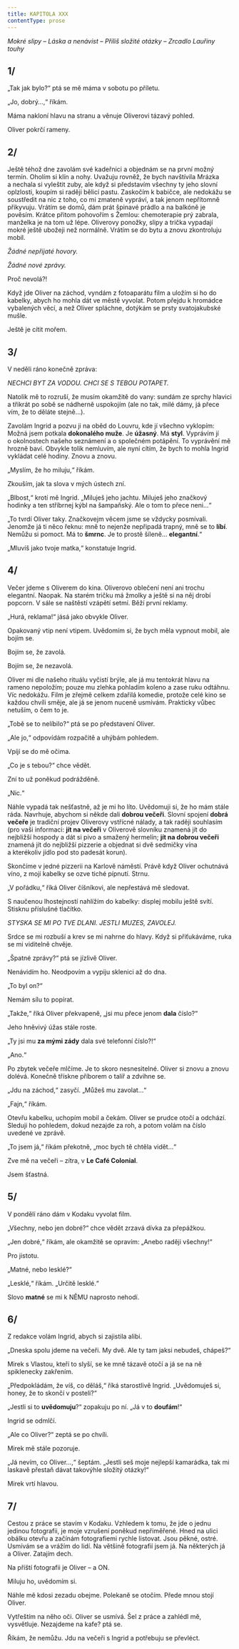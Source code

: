 ```yaml
---
title: KAPITOLA XXX
contentType: prose
---
```


_Mokré slipy – Láska a nenávist – Příliš složité otázky – Zrcadlo Lauřiny touhy_

## 1/

  

„Tak jak bylo?“ ptá se mě máma v sobotu po příletu.

„Jo, dobrý…,“ říkám.

Máma nakloní hlavu na stranu a věnuje Oliverovi tázavý pohled.

Oliver pokrčí rameny.

## 2/

  

Ještě téhož dne zavolám své kadeřnici a objednám se na první možný termín. Oholím si klín a nohy. Uvažuju rovněž, že bych navštívila Mrázka a nechala si vyleštit zuby, ale když si představím všechny ty jeho slovní oplzlosti, koupím si raději bělicí pastu. Zaskočím k babičce, ale nedokážu se soustředit na nic z toho, co mi zmateně vypráví, a tak jenom nepřítomně přikyvuju. Vrátím se domů, dám prát špinavé prádlo a na balkóně je pověsím. Krátce přitom pohovořím s Žemlou: chemoterapie prý zabrala, manželka je na tom už lépe. Oliverovy ponožky, slipy a trička vypadají mokré ještě ubožeji než normálně. Vrátím se do bytu a znovu zkontroluju mobil.

_Žádné nepřijaté hovory._

_Žádné nové zprávy._

Proč nevolá?!

Když jde Oliver na záchod, vyndám z fotoaparátu film a uložím si ho do kabelky, abych ho mohla dát ve městě vyvolat. Potom přejdu k hromádce vybalených věcí, a než Oliver spláchne, dotýkám se prsty svatojakubské mušle.

Ještě je cítit mořem.

## 3/

  

V neděli ráno konečně zpráva:

_NECHCI BYT ZA VODOU. CHCI SE S TEBOU POTAPET._

Natolik mě to rozruší, že musím okamžitě do vany: sundám ze sprchy hlavici a třikrát po sobě se nádherně uspokojím (ale no tak, milé dámy, já přece vím, že to děláte stejně…).

Zavolám Ingrid a pozvu ji na oběd do Louvru, kde jí všechno vyklopím: Možná jsem potkala **dokonalého muže**. Je **úžasný**. Má **styl**. Vyprávím jí o okolnostech našeho seznámení a o společném potápění. To vyprávění mě hrozně baví. Obvykle tolik nemluvím, ale nyní cítím, že bych to mohla Ingrid vykládat celé hodiny. Znovu a znovu.

„Myslím, že ho miluju,“ říkám.

Zkouším, jak ta slova v mých ústech zní.

„Blbost,“ krotí mě Ingrid. „Miluješ jeho jachtu. Miluješ jeho značkový hodinky a ten stříbrnej kýbl na šampaňský. Ale o tom to přece neni…“

„To tvrdí Oliver taky. Značkovejm věcem jsme se vždycky posmívali. Jenomže já ti něco řeknu: mně to nejenže nepřipadá trapný, mně se to **líbí**. Nemůžu si pomoct. Má to **šmrnc**. Je to prostě šíleně… **elegantní**.“

„Mluvíš jako tvoje matka,“ konstatuje Ingrid.

## 4/

  

Večer jdeme s Oliverem do kina. Oliverovo oblečení není ani trochu elegantní. Naopak. Na starém tričku má žmolky a ještě si na něj drobí popcorn. V sále se naštěstí vzápětí setmí. Běží první reklamy.

„Hurá, reklama!“ jásá jako obvykle Oliver.

Opakovaný vtip není vtipem. Uvědomím si, že bych měla vypnout mobil, ale bojím se.

Bojím se, že zavolá.

Bojím se, že nezavolá.

Oliver mi dle našeho rituálu vyčistí brýle, ale já mu tentokrát hlavu na rameno nepoložím; pouze mu zlehka pohladím koleno a zase ruku odtáhnu. Víc nedokážu. Film je zřejmě celkem zdařilá komedie, protože celé kino se každou chvíli směje, ale já se jenom nuceně usmívám. Prakticky vůbec netuším, o čem to je.

„Tobě se to nelíbilo?“ ptá se po představení Oliver.

„Ale jo,“ odpovídám rozpačitě a uhýbám pohledem.

Vpíjí se do mě očima.

„Co je s tebou?“ chce vědět.

Zní to už poněkud podrážděně.

„Nic.“

Náhle vypadá tak nešťastně, až je mi ho líto. Uvědomuji si, že ho mám stále ráda. Navrhuje, abychom si někde dali **dobrou večeři**. Slovní spojení **dobrá večeře** je tradiční projev Oliverovy vstřícné nálady, a tak raději souhlasím (pro vaši informaci: **jít na večeři** v Oliverově slovníku znamená jít do nejbližší hospody a dát si pivo a smažený hermelín; **jít na dobrou večeři** znamená jít do nejbližší pizzerie a objednat si dvě sedmičky vína a kterékoliv jídlo pod sto padesát korun).

Skončíme v jedné pizzerii na Karlově náměstí. Právě když Oliver ochutnává víno, z mojí kabelky se ozve tiché pípnutí. Strnu.

„V pořádku,“ říká Oliver číšníkovi, ale nepřestává mě sledovat.

S naučenou lhostejností nahlížím do kabelky: displej mobilu ještě svítí. Stisknu příslušné tlačítko.

_STYSKA SE MI PO TVE DLANI. JESTLI MUZES, ZAVOLEJ._

Srdce se mi rozbuší a krev se mi nahrne do hlavy. Když si přiťukáváme, ruka se mi viditelně chvěje.

„Špatné zprávy?“ ptá se jízlivě Oliver.

Nenávidím ho. Neodpovím a vypiju sklenici až do dna.

„To byl on?“

Nemám sílu to popírat.

„Takže,“ říká Oliver překvapeně, „jsi mu přece jenom **dala** číslo?“

Jeho hněvivý úžas stále roste.

„Ty jsi mu **za mými zády** dala své telefonní číslo?!“

„Ano.“

Po zbytek večeře mlčíme. Je to skoro nesnesitelné. Oliver si znovu a znovu dolévá. Konečně třískne příborem o talíř a zdvihne se.

„Jdu na záchod,“ zasyčí. „Můžeš mu zavolat…“

„Fajn,“ říkám.

Otevřu kabelku, uchopím mobil a čekám. Oliver se prudce otočí a odchází. Sleduji ho pohledem, dokud nezajde za roh, a potom volám na číslo uvedené ve zprávě.

„To jsem já,“ říkám překotně, „moc bych tě chtěla vidět…“

Zve mě na večeři – zítra, v **Le Café Colonial**.

Jsem šťastná.

## 5/

  

V pondělí ráno dám v Kodaku vyvolat film.

„Všechny, nebo jen dobré?“ chce vědět zrzavá dívka za přepážkou.

„Jen dobré,“ říkám, ale okamžitě se opravím: „Anebo raději všechny!“

Pro jistotu.

„Matné, nebo lesklé?“

„Lesklé,“ říkám. „Určitě lesklé.“

Slovo **matné** se mi k NĚMU naprosto nehodí.

## 6/

  

Z redakce volám Ingrid, abych si zajistila alibi.

„Dneska spolu jdeme na večeři. My dvě. Ale ty tam jaksi nebudeš, chápeš?“

Mirek s Vlastou, kteří to slyší, se ke mně tázavě otočí a já se na ně spiklenecky zakřením.

„Předpokládám, že víš, co děláš,“ říká starostlivě Ingrid. „Uvědomuješ si, honey, že to skončí v posteli?“

„Jestli si to **uvědomuju**?“ zopakuju po ní. „Já v to **doufám**!“

Ingrid se odmlčí.

„Ale co Oliver?“ zeptá se po chvíli.

Mirek mě stále pozoruje.

„Já nevím, co Oliver…,“ šeptám. „Jestli seš moje nejlepší kamarádka, tak mi laskavě přestaň dávat takovýhle složitý otázky!“

Mirek vrtí hlavou.

## 7/

  

Cestou z práce se stavím v Kodaku. Vzhledem k tomu, že jde o jednu jedinou fotografii, je moje vzrušení poněkud nepřiměřené. Hned na ulici obálku otevřu a začínám fotografiemi rychle listovat. Jsou pěkné, ostré. Usmívám se a vrážím do lidí. Na většině fotografií jsem já. Na některých já a Oliver. Zatajím dech.

Na příští fotografii je Oliver – a ON.

Miluju ho, uvědomím si.

Náhle mě kdosi zezadu obejme. Polekaně se otočím. Přede mnou stojí Oliver.

Vytřeštím na něho oči. Oliver se usmívá. Šel z práce a zahlédl mě, vysvětluje. Nezajdeme na kafe? ptá se.

Říkám, že nemůžu. Jdu na večeři s Ingrid a potřebuju se převléct.
